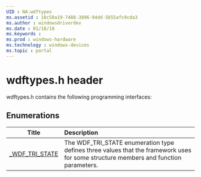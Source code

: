 ```yaml
---
UID : NA:wdftypes
ms.assetid : 18c58a19-7488-3896-94dd-5655afc9cda3
ms.author : windowsdriverdev
ms.date : 01/18/18
ms.keywords : 
ms.prod : windows-hardware
ms.technology : windows-devices
ms.topic : portal
---
```


# wdftypes.h header



wdftypes.h contains the following programming interfaces:








## Enumerations
| Title | Description |
| ---- |:---- |
| [_WDF_TRI_STATE](ne-wdftypes-_wdf_tri_state.md) | The WDF_TRI_STATE enumeration type defines three values that the framework uses for some structure members and function parameters. |